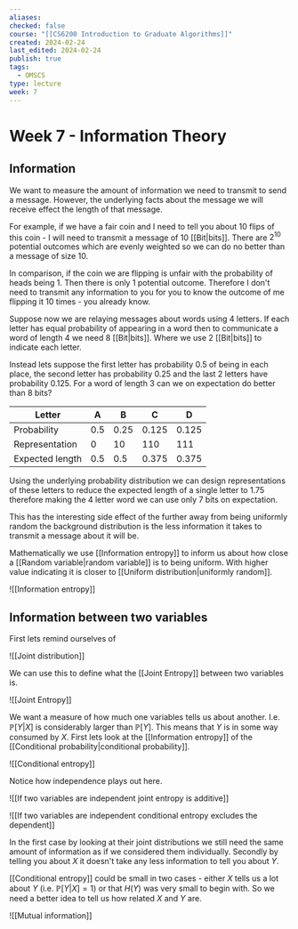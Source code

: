 ```yaml
---
aliases: 
checked: false
course: "[[CS6200 Introduction to Graduate Algorithms]]"
created: 2024-02-24
last_edited: 2024-02-24
publish: true
tags:
  - OMSCS
type: lecture
week: 7
---
```

# Week 7 - Information Theory

## Information

We want to measure the amount of information we need to transmit to send a message. However, the underlying facts about the message we will receive effect the length of that message. 

For example, if we have a fair coin and I need to tell you about 10 flips of this coin - I will need to transmit a message of 10 [[Bit|bits]]. There are $2^{10}$ potential outcomes which are evenly weighted so we can do no better than a message of size 10.

In comparison, if the coin we are flipping is unfair with the probability of heads being 1. Then there is only 1 potential outcome. Therefore I don't need to transmit any information to you for you to know the outcome of me flipping it 10 times - you already know.

Suppose now we are relaying messages about words using 4 letters. If each letter has equal probability of appearing in a word then to communicate a word of length 4 we need 8 [[Bit|bits]]. Where we use 2 [[Bit|bits]] to indicate each letter.

Instead lets suppose the first letter has probability $0.5$ of being in each place, the second letter has probability $0.25$ and the last 2 letters have probability $0.125$. For a word of length 3 can we on expectation do better than 8 bits?

| Letter          | A   | B    | C     | D     |
| --------------- | --- | ---- | ----- | ----- |
| Probability     | 0.5 | 0.25 | 0.125 | 0.125 |
| Representation  | 0   | 10   | 110   | 111   |
| Expected length | 0.5 | 0.5  | 0.375 | 0.375 |

Using the underlying probability distribution we can design representations of these letters to reduce the expected length of a single letter to 1.75 therefore making the 4 letter word we can use only 7 bits on expectation.

This has the interesting side effect of the further away from being uniformly random the background distribution is the less information it takes to transmit a message about it will be. 

Mathematically we use [[Information entropy]] to inform us about how close a [[Random variable|random variable]] is to being uniform. With higher value indicating it is closer to [[Uniform distribution|uniformly random]].

![[Information entropy]]

## Information between two variables

First lets remind ourselves of

![[Joint distribution]]

We can use this to define what the [[Joint Entropy]] between two variables is.

![[Joint Entropy]]

We want a measure of how much one variables tells us about another. I.e. $\mathbb{P}[Y \vert X]$ is considerably larger than $\mathbb{P}[Y]$. This means that $Y$ is in some way consumed by $X$. First lets look at the [[Information entropy]] of the [[Conditional probability|conditional probability]].

![[Conditional entropy]]

Notice how independence plays out here.

![[If two variables are independent joint entropy is additive]]

![[If two variables are independent conditional entropy excludes the dependent]]

In the first case by looking at their joint distributions we still need the same amount of information as if we considered them individually. Secondly by telling you about $X$ it doesn't take any less information to tell you about $Y$. 

[[Conditional entropy]] could be small in two cases - either $X$ tells us a lot about $Y$ (i.e. $\mathbb{P}[Y\vert X] = 1$) or that $H(Y)$ was very small to begin with. So we need a better idea to tell us how related $X$ and $Y$ are.

![[Mutual information]]

